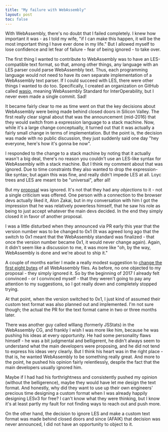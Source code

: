 ```yaml
---
title: "My failure with WebAssembly"
layout: post
toc: false
---
```


With WebAssembly, there's no doubt that I failed completely. I knew how important it was - as I told my wife, "if I can make this happen, it will be the most important thing I have ever done in my life." But I allowed myself to lose confidence and let fear of failure - fear of being ignored - to take over.

The first thing I wanted to contribute to WebAssembly was to have an LES-compatible text format, so that, among other things, any language with an LES parser could parse WebAssembly text. Thus, each programming language would not need to have its own separate implementation of a WebAssembly text parser. If I could succeed with LES, there were other things I wanted to do too. Specifically, I created an organization on GitHub called [wasio](https://github.com/wasio), meaning WebAssembly Standard for InterOperability, but I never even made a single commit. Sad!

It became fairly clear to me as time went on that the key decisions about WebAssembly were being made behind closed doors in Silicon Valley. The first really clear signal about that was the announcement (mid-2016) that they would switch from a expression language to a stack machine. Now, while it's a large change conceptually, it turned out that it was actually a fairly small change in terms of implementation. But the point is, the decision was made with no public discussion, they just suddenly said one day "hey everyone, here's how it's gonna be now".

I responded to the change to a stack machine by noting that it actually wasn't a big deal, there's no reason you couldn't use an LES-like syntax for WebAssembly with a stack machine. But I think my comment about that was ignored. Due to time constraints they also wanted to drop the expression-like syntax; but again this was fine, and really didn't impede LES at all. Loyc trees and LES are meant to be "universal", after all!

But my [proposal](https://github.com/WebAssembly/design/issues/697) was ignored. It's not that they had any _objections_ to it - not a single criticism was offered. One person with a connection to the browser devs actually liked it, Alon Zakai, but in my conversation with him I got the impression that he was relatively powerless himself, that he saw his role as being to just accept whatever the main devs decided. In the end they simply closed it in favor of another proposal.

I was a little disturbed when they announced via PR early this year that the version number was to be changed to 0x1 (It was agreed long ago that the switch to 0x1 meant that the WebAssembly standard was finalized - that once the version number became 0x1, it would never change again). Again, it didn't seem like a discussion to me, it was more like "oh, by the way, WebAssembly is done and we're about to ship it."

A couple of months earlier I made a really modest suggestion to [change the first eight bytes](https://github.com/WebAssembly/design/pull/928) of all WebAssembly files. As before, no one objected to my proposal - they simply ignored it. So by the beginning of 2017 I already felt convinced - or I convinced myself - that they weren't going to pay any attention to my suggestions, so I got really down and completely stopped trying.

At that point, when the version switched to 0x1, I just kind of assumed their custom text format was also planned out and implemented. I'm not sure though; the actual the PR for the text format came in two or three months later.

There was another guy called wlllang (formerly JSStats) in the WebAssembly CG, and frankly I wish I was more like him, because he was pushing his ideas at every opportunity. He had some personality flaws himself - he was a bit judgmental and belligerent, he didn't always seem to understand what the main developers were proposing, and he did not tend to express his ideas very clearly. But I think his heart was in the right place - that is, he wanted WebAssembly to be something really great. And more to the point, he pushed his opinion fairly relentlessly, despite the fact that the main developers usually ignored him.

Maybe if I had had his forthrightness and consistently pushed my opinion (without the belligerence), maybe they would have let me design the text format. And honestly, why did they want to use up their own engineers' precious time designing a custom format when I was already happily designing LESv3 for free? I can't know what they were thinking, but I know it's at least partly my fault for not finding ways to reach out and push more.

On the other hand, the decision to ignore LES and make a custom text format was made behind closed doors and since (AFAIK) that decision was never announced, I did not have an opportunity to object to it.
